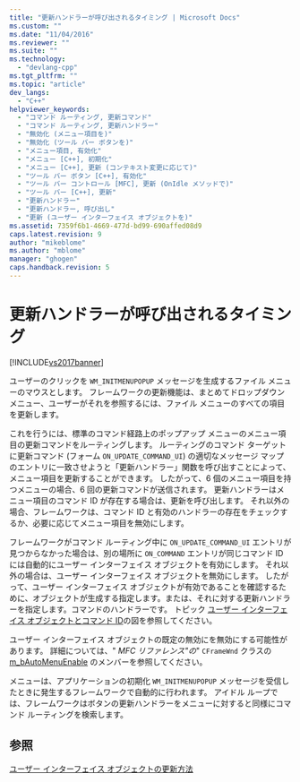 ```yaml
---
title: "更新ハンドラーが呼び出されるタイミング | Microsoft Docs"
ms.custom: ""
ms.date: "11/04/2016"
ms.reviewer: ""
ms.suite: ""
ms.technology: 
  - "devlang-cpp"
ms.tgt_pltfrm: ""
ms.topic: "article"
dev_langs: 
  - "C++"
helpviewer_keywords: 
  - "コマンド ルーティング, 更新コマンド"
  - "コマンド ルーティング, 更新ハンドラー"
  - "無効化 (メニュー項目を)"
  - "無効化 (ツール バー ボタンを)"
  - "メニュー項目, 有効化"
  - "メニュー [C++], 初期化"
  - "メニュー [C++], 更新 (コンテキスト変更に応じて)"
  - "ツール バー ボタン [C++], 有効化"
  - "ツール バー コントロール [MFC], 更新 (OnIdle メソッドで)"
  - "ツール バー [C++], 更新"
  - "更新ハンドラー"
  - "更新ハンドラー, 呼び出し"
  - "更新 (ユーザー インターフェイス オブジェクトを)"
ms.assetid: 7359f6b1-4669-477d-bd99-690affed08d9
caps.latest.revision: 9
author: "mikeblome"
ms.author: "mblome"
manager: "ghogen"
caps.handback.revision: 5
---
```

# 更新ハンドラーが呼び出されるタイミング
[!INCLUDE[vs2017banner](../assembler/inline/includes/vs2017banner.md)]

ユーザーのクリックを `WM_INITMENUPOPUP` メッセージを生成するファイル メニューのマウスとします。  フレームワークの更新機能は、まとめてドロップダウン メニュー、ユーザーがそれを参照するには、ファイル メニューのすべての項目を更新します。  
  
 これを行うには、標準のコマンド経路上のポップアップ メニューのメニュー項目の更新コマンドをルーティングします。  ルーティングのコマンド ターゲットに更新コマンド \(フォーム `ON_UPDATE_COMMAND_UI`\) の適切なメッセージ マップのエントリに一致させようと「更新ハンドラー」関数を呼び出すことによって、メニュー項目を更新することができます。  したがって、6 個のメニュー項目を持つメニューの場合、6 回の更新コマンドが送信されます。  更新ハンドラーはメニュー項目のコマンド ID が存在する場合は、更新を呼び出します。  それ以外の場合、フレームワークは、コマンド ID と有効のハンドラーの存在をチェックするか、必要に応じてメニュー項目を無効にします。  
  
 フレームワークがコマンド ルーティング中に `ON_UPDATE_COMMAND_UI` エントリが見つからなかった場合は、別の場所に `ON_COMMAND` エントリが同じコマンド ID には自動的にユーザー インターフェイス オブジェクトを有効にします。  それ以外の場合は、ユーザー インターフェイス オブジェクトを無効にします。  したがって、ユーザー インターフェイス オブジェクトが有効であることを確認するために、オブジェクトが生成する指定します。または、それに対する更新ハンドラーを指定します。コマンドのハンドラーです。  トピック [ユーザー インターフェイス オブジェクトとコマンド ID](../mfc/user-interface-objects-and-command-ids.md)の図を参照してください。  
  
 ユーザー インターフェイス オブジェクトの既定の無効にを無効にする可能性があります。  詳細については、" *MFC リファレンス"の*" `CFrameWnd` クラスの [m\_bAutoMenuEnable](../Topic/CFrameWnd::m_bAutoMenuEnable.md) のメンバーを参照してください。  
  
 メニューは、アプリケーションの初期化 `WM_INITMENUPOPUP` メッセージを受信したときに発生するフレームワークで自動的に行われます。  アイドル ループでは、フレームワークはボタンの更新ハンドラーをメニューに対すると同様にコマンド ルーティングを検索します。  
  
## 参照  
 [ユーザー インターフェイス オブジェクトの更新方法](../mfc/how-to-update-user-interface-objects.md)